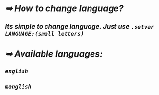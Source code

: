 # _➥ How to change language?_
## _Its simple to change language. Just use `.setvar LANGUAGE:(small letters)`_
# _➥ Available languages:_
## _`english`_
## _`manglish`_